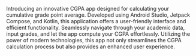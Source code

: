 Introducing an innovative CGPA app designed for calculating your cumulative grade point average. Developed using Android Studio, Jetpack Compose, and Kotlin, this application offers a user-friendly interface and efficient functionality. Seamlessly navigate through your academic data, input grades, and let the app compute your CGPA effortlessly. Utilizing the power of modern technologies, this app not only streamlines the CGPA calculation process but also provides an enhanced user experience. 
